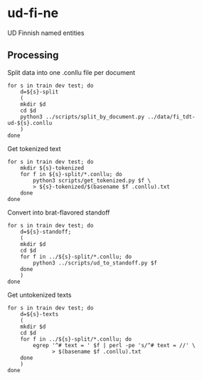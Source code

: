 # ud-fi-ne

UD Finnish named entities

## Processing

Split data into one .conllu file per document

```
for s in train dev test; do
    d=${s}-split
    (
	mkdir $d
	cd $d
	python3 ../scripts/split_by_document.py ../data/fi_tdt-ud-${s}.conllu
    )
done
```

Get tokenized text

```
for s in train dev test; do
    mkdir ${s}-tokenized
    for f in ${s}-split/*.conllu; do
        python3 scripts/get_tokenized.py $f \
	    > ${s}-tokenized/$(basename $f .conllu).txt
    done
done
```

Convert into brat-flavored standoff

```
for s in train dev test; do
    d=${s}-standoff;
    (
	mkdir $d
	cd $d
	for f in ../${s}-split/*.conllu; do
	    python3 ../scripts/ud_to_standoff.py $f
	done
    )
done
```

Get untokenized texts

```
for s in train dev test; do
    d=${s}-texts
    (
	mkdir $d
	cd $d
	for f in ../${s}-split/*.conllu; do
	    egrep '^# text = ' $f | perl -pe 's/^# text = //' \
	    	  > $(basename $f .conllu).txt
	done
    )
done
```
